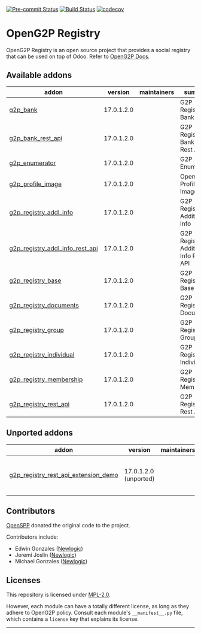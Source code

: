 
<!-- /!\ Non OCA Context : Set here the badge of your runbot / runboat instance. -->
[![Pre-commit Status](https://github.com/openg2p/openg2p-registry/actions/workflows/pre-commit.yml/badge.svg?branch=17.0-1.2)](https://github.com/openg2p/openg2p-registry/actions/workflows/pre-commit.yml?query=branch%3A17.0-1.2)
[![Build Status](https://github.com/openg2p/openg2p-registry/actions/workflows/test.yml/badge.svg?branch=17.0-1.2)](https://github.com/openg2p/openg2p-registry/actions/workflows/test.yml?query=branch%3A17.0-1.2)
[![codecov](https://codecov.io/gh/openg2p/openg2p-registry/branch/17.0-1.2/graph/badge.svg)](https://codecov.io/gh/openg2p/openg2p-registry)
<!-- /!\ Non OCA Context : Set here the badge of your translation instance. -->

<!-- /!\ do not modify above this line -->

# OpenG2P Registry

OpenG2P Registry is an open source project that provides a social registry that can be used on top of Odoo. Refer to [OpenG2P Docs](https://docs.openg2p.org).

<!-- /!\ do not modify below this line -->

<!-- prettier-ignore-start -->

[//]: # (addons)

Available addons
----------------
addon | version | maintainers | summary
--- | --- | --- | ---
[g2p_bank](g2p_bank/) | 17.0.1.2.0 |  | G2P Registry: Bank Details
[g2p_bank_rest_api](g2p_bank_rest_api/) | 17.0.1.2.0 |  | G2P Registry: Bank Details Rest API
[g2p_enumerator](g2p_enumerator/) | 17.0.1.2.0 |  | G2P Enumerator
[g2p_profile_image](g2p_profile_image/) | 17.0.1.2.0 |  | OpenG2P Profile Image
[g2p_registry_addl_info](g2p_registry_addl_info/) | 17.0.1.2.0 |  | G2P Registry: Additional Info
[g2p_registry_addl_info_rest_api](g2p_registry_addl_info_rest_api/) | 17.0.1.2.0 |  | G2P Registry: Additional Info REST API
[g2p_registry_base](g2p_registry_base/) | 17.0.1.2.0 |  | G2P Registry: Base
[g2p_registry_documents](g2p_registry_documents/) | 17.0.1.2.0 |  | G2P Registry: Documents
[g2p_registry_group](g2p_registry_group/) | 17.0.1.2.0 |  | G2P Registry: Groups
[g2p_registry_individual](g2p_registry_individual/) | 17.0.1.2.0 |  | G2P Registry: Individual
[g2p_registry_membership](g2p_registry_membership/) | 17.0.1.2.0 |  | G2P Registry: Membership
[g2p_registry_rest_api](g2p_registry_rest_api/) | 17.0.1.2.0 |  | G2P Registry: Rest API


Unported addons
---------------
addon | version | maintainers | summary
--- | --- | --- | ---
[g2p_registry_rest_api_extension_demo](g2p_registry_rest_api_extension_demo/) | 17.0.1.2.0 (unported) |  | G2P Registry: Rest API Extension Demo

[//]: # (end addons)

<!-- prettier-ignore-end -->

## Contributors

[OpenSPP](https://openspp.org) donated the original code to the project.

Contributors include:

* Edwin Gonzales ([Newlogic](https://newlogic.com))
* Jeremi Joslin ([Newlogic](https://newlogic.com))
* Michael Gonzales ([Newlogic](https://newlogic.com))


## Licenses

This repository is licensed under [MPL-2.0](LICENSE).

However, each module can have a totally different license, as long as they adhere to OpenG2P
policy. Consult each module's `__manifest__.py` file, which contains a `license` key
that explains its license.

----
<!-- /!\ Non OCA Context : Set here the full description of your organization. -->
